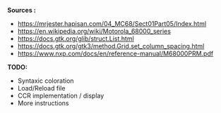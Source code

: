 **Sources :**

- https://mrjester.hapisan.com/04_MC68/Sect01Part05/Index.html
- https://en.wikipedia.org/wiki/Motorola_68000_series
- https://docs.gtk.org/glib/struct.List.html
- https://docs.gtk.org/gtk3/method.Grid.set_column_spacing.html
- https://www.nxp.com/docs/en/reference-manual/M68000PRM.pdf

**TODO:**

- Syntaxic coloration
- Load/Reload file
- CCR implementation / display
- More instructions
